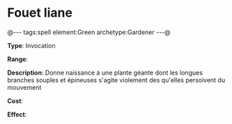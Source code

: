 # Fouet liane

@---
tags:spell
element:Green
archetype:Gardener
---@

**Type**:
Invocation

**Range**:

**Description**:
Donne naissance à une plante géante dont les longues branches souples et épineuses s'agite violement des qu'elles persoivent du mouvement

**Cost**:

**Effect**:
